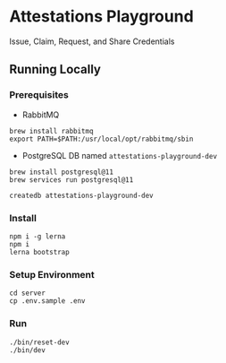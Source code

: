 # Attestations Playground

Issue, Claim, Request, and Share Credentials

## Running Locally

### Prerequisites

- RabbitMQ

```
brew install rabbitmq
export PATH=$PATH:/usr/local/opt/rabbitmq/sbin
```

- PostgreSQL DB named `attestations-playground-dev`

```
brew install postgresql@11
brew services run postgresql@11

createdb attestations-playground-dev
```

### Install

```
npm i -g lerna
npm i
lerna bootstrap
```

### Setup Environment

```
cd server
cp .env.sample .env
```

### Run

```
./bin/reset-dev
./bin/dev
```
